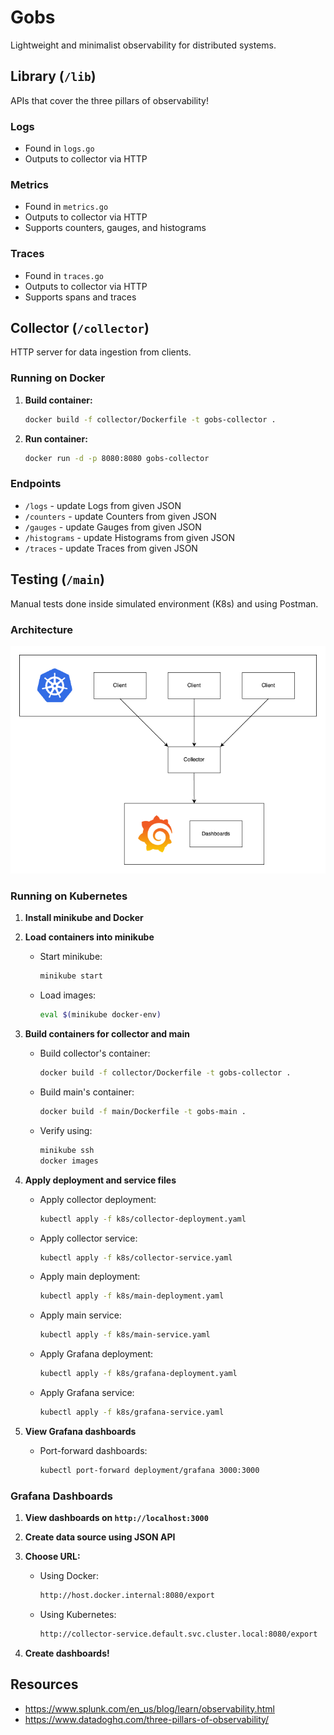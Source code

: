 # Gobs
Lightweight and minimalist observability for distributed systems.

## Library (`/lib`)
APIs that cover the three pillars of observability!

### Logs
- Found in `logs.go`
- Outputs to collector via HTTP

### Metrics
- Found in `metrics.go`
- Outputs to collector via HTTP
- Supports counters, gauges, and histograms

### Traces
- Found in `traces.go`
- Outputs to collector via HTTP
- Supports spans and traces

## Collector (`/collector`)
HTTP server for data ingestion from clients.

### Running on Docker

1. **Build container:**
    ```sh
    docker build -f collector/Dockerfile -t gobs-collector .
    ```

2. **Run container:**
    ```sh
    docker run -d -p 8080:8080 gobs-collector
    ```

### Endpoints
- `/logs` - update Logs from given JSON
- `/counters` - update Counters from given JSON
- `/gauges` - update Gauges from given JSON
- `/histograms` - update Histograms from given JSON
- `/traces` - update Traces from given JSON

## Testing (`/main`)
Manual tests done inside simulated environment (K8s) and using Postman.

### Architecture
![arch](./assets/arch.png)

### Running on Kubernetes

1. **Install minikube and Docker**

2. **Load containers into minikube**
    - Start minikube: 
      ```sh
      minikube start
      ```
    - Load images: 
      ```sh
      eval $(minikube docker-env)
      ```

3. **Build containers for collector and main**
    - Build collector's container: 
      ```sh
      docker build -f collector/Dockerfile -t gobs-collector .
      ```
    - Build main's container: 
      ```sh
      docker build -f main/Dockerfile -t gobs-main .
      ```
    - Verify using:
      ```sh
      minikube ssh
      docker images
      ```

4. **Apply deployment and service files**
    - Apply collector deployment: 
      ```sh
      kubectl apply -f k8s/collector-deployment.yaml
      ```
    - Apply collector service: 
      ```sh
      kubectl apply -f k8s/collector-service.yaml
      ```
    - Apply main deployment: 
      ```sh
      kubectl apply -f k8s/main-deployment.yaml
      ```
    - Apply main service: 
      ```sh
      kubectl apply -f k8s/main-service.yaml
      ```
    - Apply Grafana deployment: 
      ```sh
      kubectl apply -f k8s/grafana-deployment.yaml
      ```
    - Apply Grafana service: 
      ```sh
      kubectl apply -f k8s/grafana-service.yaml
      ```

5. **View Grafana dashboards**
    - Port-forward dashboards: 
      ```sh
      kubectl port-forward deployment/grafana 3000:3000
      ```

### Grafana Dashboards

1. **View dashboards on `http://localhost:3000`**

2. **Create data source using JSON API**

3. **Choose URL:**
    - Using Docker:
      ```sh
      http://host.docker.internal:8080/export
      ```
    - Using Kubernetes:
      ```sh
      http://collector-service.default.svc.cluster.local:8080/export
      ```

4. **Create dashboards!**

## Resources
- https://www.splunk.com/en_us/blog/learn/observability.html
- https://www.datadoghq.com/three-pillars-of-observability/
